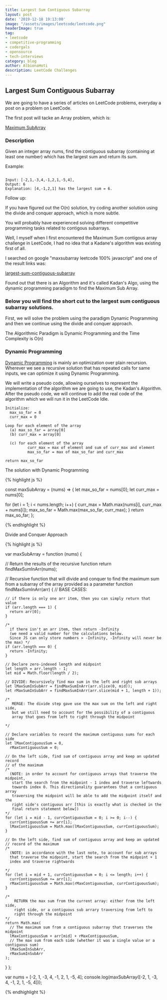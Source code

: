 ```yaml
---
title: Largest Sum Contiguous Subarray
layout: post
date: '2019-12-18 19:13:00'
image: "/assets/images/leetcode/leetcode.png"
headerImage: true
tag:
- leetcode
- competitive-programming
- codergals
- opensource
- tech-interviews
category: blog
author: AlbionaHoti
description: LeetCode Challenges
---
```


## Largest Sum Contiguous Subarray

<p>We are going to have a series of articles on LeetCode problems, everyday a post on a problem on LeetCode.

The first post will tacke an Array problem, which is:  </p> 

[Maximum SubArray](https://leetcode.com/problems/maximum-subarray/)

### Description

<p>Given an integer array nums, find the contiguous subarray (containing at least one number) which has the largest sum and return its sum.</p>

Example:
```

Input: [-2,1,-3,4,-1,2,1,-5,4],
Output: 6
Explanation: [4,-1,2,1] has the largest sum = 6.
```

Follow up:

<p> If you have figured out the O(n) solution, try coding another solution using the divide and conquer approach, which is more subtle.

You will probably have experienced solving different competitive programming
tasks related to contigous subarrays.

Well, I myself when I first encountered the Maximum Sum contigous array challenge
in LeetCode, I had no idea that a Kadane's algorithm was existing first of all.

I searched on google "maxsubarray leetcode 100% javascript" and one of
the result links was: </p>

[largest-sum-contiguous-subarray](https://www.geeksforgeeks.org/largest-sum-contiguous-subarray/)

<p>Found out that there is an Algorithm and it's called Kadan's Algo, using
the dynamic programming paradigm to find the Maximum Sub Array.</p>

### Below you will find the short cut to the largest sum contiguous subarray solutions.

First, we will solve the problem using the paradigm Dynamic Programming and then we continue using the divide and conquer approach. 

The Algorithmic Paradigm is Dynamic Programming and the Time Complexity is O(n)

### Dynamic Programming

[Dynamic Programming](https://www.geeksforgeeks.org/dynamic-programming/) is mainly an optimization over plain recursion. Wherever we see a recursive solution that has repeated calls for same inputs, we can optimize it using Dynamic Programming. 

We will write a pseudo code, allowing ourselves to represent the implementation of the algorithm we are going to use, the Kadan's Algorithm. After the pseudo code, we will continue to add the real code of the algorithm which we will run it in the LeetCode Idle. 


```
Initialize:
  max_so_far = 0
  curr_max = 0

Loop for each element of the array
  (a) max_so_far = array[0]
  (b) curr_max = array[0]

  (c) for each element of the array
          curr_max = max of element and sum of curr_max and element
          max_so_far = max of max_so_far and curr_max
          
return max_so_far
```


<p>The solution with Dynamic Programming</p>

{% highlight js %} 

const maxSubArray = (nums) => {
  let max_so_far = nums[0];
  let curr_max = nums[0];

  for (let i = 1; i < nums.length; i++) {
    curr_max = Math.max(nums[i], curr_max + nums[i]);
    max_so_far = Math.max(max_so_far, curr_max);
  }
  return max_so_far;
};

{% endhighlight %}


<p>
Divide and Conquer Approach
</p>

{% highlight js %} 

var maxSubArray = function (nums) {

  // Return the results of the recursive function
  return findMaxSumInArr(nums);
    
  // Recursive function that will divide and conquer to find the maximum sum from a subarray of the array provided as a parameter
  function findMaxSumInArr(arr) {
    // BASE CASES: 

    // if there is only one arr item, then you can simply return that value
    if (arr.length === 1) {
      return arr[0];
    }
		
    /* 
      if there isn't an arr item, then return -Infinity 
      (we need a valid number for the calculations below. 
      Since JS can only store numbers > -Infinity, -Infinity will never be the max) */
    if (arr.length === 0) {
      return -Infinity;
    }
        
    // Declare zero-indexed length and midpoint
    let length = arr.length - 1;
    let mid = Math.floor(length / 2);
        
    // DIVIDE: Recursively find max sum in the left and right sub arrays
    let lMaxSumInSubArr = findMaxSumInArr(arr.slice(0, mid));
    let rMaxSumInSubArr = findMaxSumInArr(arr.slice(mid + 1, length + 1));
        
    /*
       MERGE: The divide step gave use the max sum on the left and right side,
       but we still need to account for the possibility of a contiguous
       array that goes from left to right through the midpoint
      
    */
		
    // Declare variables to record the maximum contiguous sums for each side
    let lMaxContiguousSum = 0,
      rMaxContiguousSum = 0;
        
    // On the left side, find sum of contiguous array and keep an updated record 
    // of the maximum
    /* 
      (NOTE: in order to account for contiguous arrays that traverse the midpoint,
       start the search from the midpoint - 1 index and traverse leftwards 
       towards index 0. This directionality guarantees that a contiguous array
       traversing the midpoint will be able to add the midpoint itself and the 
       right side's contiguous arr [this is exactly what is checked in the 
       final return statement below]) 
    */
    for (let i = mid - 1, currContiguousSum = 0; i >= 0; i--) {
      currContiguousSum += arr[i];
      lMaxContiguousSum = Math.max(lMaxContiguousSum, currContiguousSum);
    }
       
    // On the left side, find sum of contiguous array and keep an updated 
    // record of the maximum
    /* 
      (NOTE: in accordance with the last note, to account for sub arrays 
      that traverse the midpoint, start the search from the midpoint + 1 
      index and traverse rightwards 
      
    */
    for (let i = mid + 1, currContiguousSum = 0; i <= length; i++) {
      currContiguousSum += arr[i];
      rMaxContiguousSum = Math.max(rMaxContiguousSum, currContiguousSum);
    }
        
    /* 
        RETURN the max sum from the current array: either from the left side,
        right side, or a contiguous sub arrary traversing from left to 
        right through the midpoint 
    */
    return Math.max(
      // The maximum sum from a contiguous subarray that traverses the midpoint
      lMaxContiguousSum + arr[mid] + rMaxContiguousSum,
      // The max sum from each side (whether it was a single value or a contiguous sum) 
      lMaxSumInSubArr,
      rMaxSumInSubArr
    );
  }
};

var nums = [-2, 1, -3, 4, -1, 2, 1, -5, 4];
console.log(maxSubArray([-2, 1, -3, 4, -1, 2, 1, -5, 4]));

{% endhighlight %}